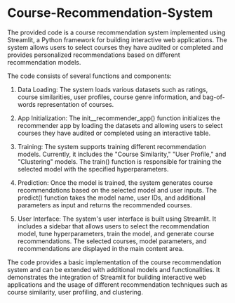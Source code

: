 # Course-Recommendation-System
The provided code is a course recommendation system implemented using Streamlit, a Python framework for building interactive web applications. The system allows users to select courses they have audited or completed and provides personalized recommendations based on different recommendation models.

The code consists of several functions and components:

1. Data Loading: The system loads various datasets such as ratings, course similarities, user profiles, course genre information, and bag-of-words representation of courses.

2. App Initialization: The init__recommender_app() function initializes the recommender app by loading the datasets and allowing users to select courses they have audited or completed using an interactive table.

3. Training: The system supports training different recommendation models. Currently, it includes the "Course Similarity," "User Profile," and "Clustering" models. The train() function is responsible for training the selected model with the specified hyperparameters.

4. Prediction: Once the model is trained, the system generates course recommendations based on the selected model and user inputs. The predict() function takes the model name, user IDs, and additional parameters as input and returns the recommended courses.

5. User Interface: The system's user interface is built using Streamlit. It includes a sidebar that allows users to select the recommendation model, tune hyperparameters, train the model, and generate course recommendations. The selected courses, model parameters, and recommendations are displayed in the main content area.

The code provides a basic implementation of the course recommendation system and can be extended with additional models and functionalities. It demonstrates the integration of Streamlit for building interactive web applications and the usage of different recommendation techniques such as course similarity, user profiling, and clustering.
